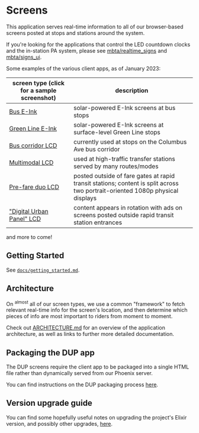 # Screens

This application serves real-time information to all of our browser-based screens posted at stops and stations around the system.

If you're looking for the applications that control the LED countdown clocks and the in-station PA system, please see [mbta/realtime_signs](https://github.com/mbta/realtime_signs) and [mbta/signs_ui](https://github.com/mbta/signs_ui).

Some examples of the various client apps, as of January 2023:

| screen type (click for a sample screenshot) | description                                                                                                                   |
| ------------------------------------------- | ----------------------------------------------------------------------------------------------------------------------------- |
| [Bus E-Ink][bus_eink sample]                | solar-powered E-Ink screens at bus stops                                                                                      |
| [Green Line E-Ink][gl_eink sample]          | solar-powered E-Ink screens at surface-level Green Line stops                                                                 |
| [Bus corridor LCD][bus_shelter sample]      | currently used at stops on the Columbus Ave bus corridor                                                                      |
| [Multimodal LCD][solari sample]             | used at high-traffic transfer stations served by many routes/modes                                                            |
| [Pre-fare duo LCD][pre_fare sample]         | posted outside of fare gates at rapid transit stations; content is split across two portrait-oriented 1080p physical displays |
| ["Digital Urban Panel" LCD][dup sample]     | content appears in rotation with ads on screens posted outside rapid transit station entrances                                |

and more to come!

## Getting Started

See [`docs/getting_started.md`](docs/getting_started.md).

## Architecture

On <sup>almost</sup> all of our screen types, we use a common "framework" to fetch relevant real-time info for the screen's location, and then determine which pieces of info are most important to riders from moment to moment.

Check out [ARCHITECTURE.md](/ARCHITECTURE.md) for an overview of the application architecture, as well as links to further more detailed documentation.

## Packaging the DUP app

The DUP screens require the client app to be packaged into a single HTML file rather than dynamically served from our Phoenix server.

You can find instructions on the DUP packaging process [here](assets/src/components/v2/dup/README.md).

## Version upgrade guide

You can find some hopefully useful notes on upgrading the project's Elixir version, and possibly other upgrades, [here](docs/version_upgrade.md).

[bus_eink sample]: /docs/assets/sample_app_screenshots/bus_eink.png
[gl_eink sample]: /docs/assets/sample_app_screenshots/gl_eink.png
[bus_shelter sample]: /docs/assets/sample_app_screenshots/bus_shelter.png
[solari sample]: /docs/assets/sample_app_screenshots/solari.png
[pre_fare sample]: /docs/assets/sample_app_screenshots/pre_fare.png
[dup sample]: /docs/assets/sample_app_screenshots/dup.png
